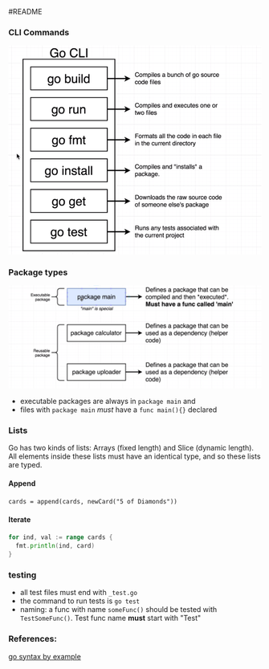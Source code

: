 #README

### CLI Commands

![CLI Commands](/img/CLIcommands.png 'CLI Commands in Go')

### Package types

![Package Types](/img/package-types.png)

- executable packages are always in `package main` and
- files with `package main` _must_ have a `func main(){}` declared

### Lists

Go has two kinds of lists: Arrays (fixed length) and Slice (dynamic length). All elements inside these lists must have an identical type, and so these lists are typed.

#### Append

`cards = append(cards, newCard("5 of Diamonds"))`

#### Iterate

```go
for ind, val := range cards {
  fmt.println(ind, card)
}

```

### testing

- all test files must end with `_test.go`
- the command to run tests is `go test`
- naming: a func with name `someFunc()` should be tested with `TestSomeFunc()`. Test func name **must** start with "Test"

### References:

[go syntax by example](https://gobyexample.com/http-clients)
